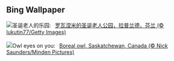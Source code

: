 ## Bing Wallpaper
![](https://www.bing.com/th?id=OHR.SantaPark_ZH-CN7444715899_UHD.jpg&w=1000)圣诞老人的乐园:&nbsp;&ensp;[罗瓦涅米的圣诞老人公园，拉普兰德，芬兰 (© lukutin77/Getty Images)](https://www.bing.com/th?id=OHR.SantaPark_ZH-CN7444715899_UHD.jpg)
<br><br/>
![](https://www.bing.com/th?id=OHR.BorealOwl_EN-US1112219806_UHD.jpg&w=1000)Owl eyes on you:&nbsp;&ensp;[Boreal owl, Saskatchewan, Canada (© Nick Saunders/Minden Pictures)](https://www.bing.com/th?id=OHR.BorealOwl_EN-US1112219806_UHD.jpg)
<br><br/>
